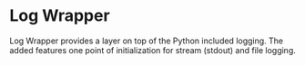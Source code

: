 # Log Wrapper

Log Wrapper provides a layer on top of the Python included logging.
The added features one point of initialization for stream (stdout) and file logging.